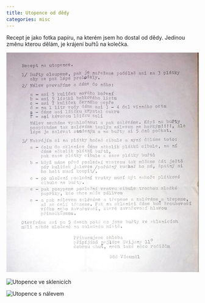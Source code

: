 ```yaml
---
title: Utopence od dědy
categories: misc
---
```


Recept je jako fotka papíru, na kterém jsem ho dostal od dědy.
Jedinou změnu kterou dělám, je krájení buřtů na kolečka.

![Recept na utopence](/fotky/utopence-od-dedy-1.jpg)

![Utopence ve sklenicích](/fotky/utopence-bez-nalevu.jpg)

![Utopence s nálevem](/fotky/utopence-s-nalevem.jpg)
